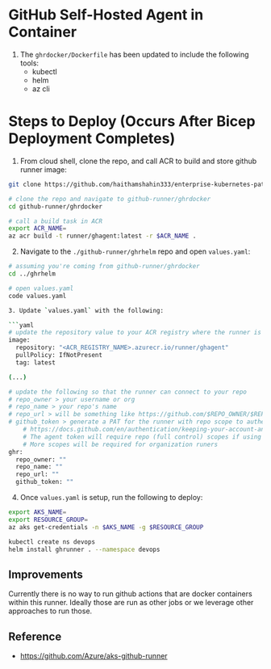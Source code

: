 # GitHub Self-Hosted Agent in Container

1. The `ghrdocker/Dockerfile` has been updated to include the following tools:
    - kubectl
    - helm
    - az cli

# Steps to Deploy (Occurs After Bicep Deployment Completes)

1. From cloud shell, clone the repo, and call ACR to build and store github runner image:

```bash
git clone https://github.com/haithamshahin333/enterprise-kubernetes-patterns.git

# clone the repo and navigate to github-runner/ghrdocker
cd github-runner/ghrdocker

# call a build task in ACR
export ACR_NAME=
az acr build -t runner/ghagent:latest -r $ACR_NAME .
```

2. Navigate to the `./github-runner/ghrhelm` repo and open `values.yaml`:

```bash
# assuming you're coming from github-runner/ghrdocker
cd ../ghrhelm

# open values.yaml
code values.yaml

3. Update `values.yaml` with the following:

```yaml
# update the repository value to your ACR registry where the runner is located
image:
  repository: "<ACR_REGISTRY_NAME>.azurecr.io/runner/ghagent"
  pullPolicy: IfNotPresent
  tag: latest

(...)

# update the following so that the runner can connect to your repo
# repo_owner > your username or org
# repo_name > your repo's name
# repo_url > will be something like https://github.com/$REPO_OWNER/$REPO_NAME
# github_token > generate a PAT for the runner with repo scope to authenticate
    # https://docs.github.com/en/authentication/keeping-your-account-and-data-secure/creating-a-personal-access-token
    # The agent token will require repo (full control) scopes if using a repository runner
    # More scopes will be required for organization runers
ghr:
  repo_owner: ""
  repo_name: ""
  repo_url: ""
  github_token: ""
```

4. Once `values.yaml` is setup, run the following to deploy:

```bash
export AKS_NAME=
export RESOURCE_GROUP=
az aks get-credentials -n $AKS_NAME -g $RESOURCE_GROUP

kubectl create ns devops
helm install ghrunner . --namespace devops
```

## Improvements

Currently there is no way to run github actions that are docker containers within this runner. Ideally those are run as other jobs or we leverage other approaches to run those.

## Reference
- https://github.com/Azure/aks-github-runner